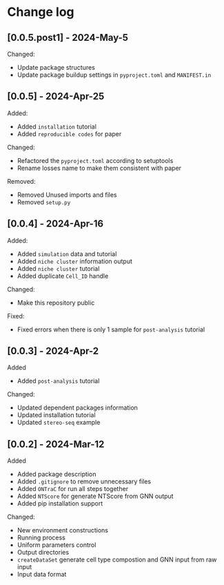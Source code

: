 # Change log

## [0.0.5.post1] - 2024-May-5

Changed:

- Update package structures
- Update package buildup settings in `pyproject.toml` and `MANIFEST.in`

## [0.0.5] - 2024-Apr-25

Added:

- Added `installation` tutorial
- Added `reproducible codes` for paper

Changed:

- Refactored the `pyproject.toml` according to setuptools
- Rename losses name to make them consistent with paper

Removed:

- Removed Unused imports and files
- Removed `setup.py`

## [0.0.4] - 2024-Apr-16

Added:

- Added `simulation` data and tutorial
- Added `niche cluster` information output
- Added `niche cluster` tutorial
- Added duplicate `Cell_ID` handle

Changed:

- Make this repository public

Fixed:

- Fixed errors when there is only 1 sample for `post-analysis` tutorial

## [0.0.3] - 2024-Apr-2

Added

- Added `post-analysis` tutorial

Changed:

- Updated dependent packages information
- Updated installation tutorial
- Updated `stereo-seq` example

## [0.0.2] - 2024-Mar-12

Added

- Added package description
- Added `.gitignore` to remove unnecessary files
- Added `ONTraC` for run all steps together
- Added `NTScore` for generate NTScore from GNN output
- Added pip installation support

Changed:

- New environment constructions
- Running process
- Uniform parameters control
- Output directories
- `createDataSet` generate cell type compostion and GNN input from raw input
- Input data format
